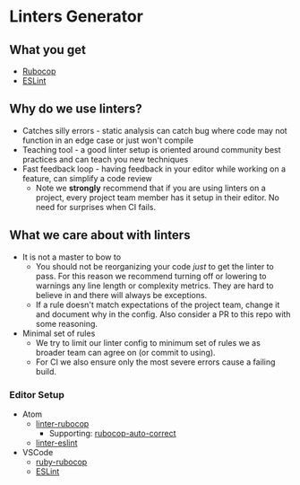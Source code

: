 # Linters Generator

## What you get

* [Rubocop](./rubocop)
* [ESLint](./eslint)

## Why do we use linters?

* Catches silly errors - static analysis can catch bug where code may not function in an edge case or just won't compile
* Teaching tool - a good linter setup is oriented around community best practices and can teach you new techniques
* Fast feedback loop - having feedback in your editor while working on a feature, can simplify a code review
  * Note we **strongly** recommend that if you are using linters on a project, every project team member has it setup in their editor. No need for surprises when CI fails.

## What we care about with linters

* It is not a master to bow to
  * You should not be reorganizing your code _just_ to get the linter to pass. For this reason we recommend turning off or lowering to warnings any line length or complexity metrics. They are hard to believe in and there will always be exceptions.
  * If a rule doesn't match expectations of the project team, change it and document why in the config. Also consider a PR to this repo with some reasoning.
* Minimal set of rules
  * We try to limit our linter config to minimum set of rules we as broader team can agree on (or commit to using).
  * For CI we also ensure only the most severe errors cause a failing build.

### Editor Setup

* Atom
  * [linter-rubocop](https://atom.io/packages/linter-rubocop)
    * Supporting: [rubocop-auto-correct](https://atom.io/packages/rubocop-auto-correct)
  * [linter-eslint](https://atom.io/packages/linter-eslint)
* VSCode
  * [ruby-rubocop](https://marketplace.visualstudio.com/items?itemName=misogi.ruby-rubocop)
  * [ESLint](https://marketplace.visualstudio.com/items?itemName=dbaeumer.vscode-eslint)
